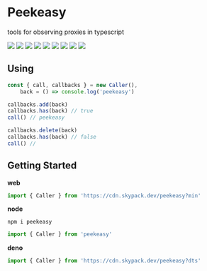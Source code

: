 # Peekeasy

tools for observing proxies in typescript

[![](https://img.shields.io/badge/-svelte-FF3E00?style=for-the-badge&labelColor=grey&logo=svelte)](https://svelte.dev)
[![](https://img.shields.io/npm/v/peekeasy?style=for-the-badge&labelColor=grey&logo=npm&label=)](https://www.npmjs.com/package/peekeasy)
[![](https://img.shields.io/badge/-prettier-F7B93E?style=for-the-badge&labelColor=grey&logo=prettier)](https://prettier.io)
[![](https://img.shields.io/badge/-nodejs-339933?style=for-the-badge&labelColor=grey&logo=node.js)](https://nodejs.org)
[![](https://img.shields.io/badge/-typescript-3178C6?style=for-the-badge&labelColor=grey&logo=typescript)](https://www.typescriptlang.org)
[![](https://img.shields.io/badge/-tsnode-3178C6?style=for-the-badge&labelColor=grey&logo=ts-node)](https://typestrong.org/ts-node)
[![](https://img.shields.io/badge/-vite-646CFF?style=for-the-badge&labelColor=grey&logo=vite)](https://vitejs.dev)
[![](https://img.shields.io/badge/-eslint-4B32C3?style=for-the-badge&labelColor=grey&logo=ESLint)](https://eslint.org)
[![](https://img.shields.io/badge/-json-000000?style=for-the-badge&labelColor=grey&logo=json)](https://www.json.org/json-en.html)

## Using

```ts
const { call, callbacks } = new Caller(),
	back = () => console.log('peekeasy')

callbacks.add(back)
callbacks.has(back) // true
call() // peekeasy

callbacks.delete(back)
callbacks.has(back) // false
call() //
```

## Getting Started

**web**

```js
import { Caller } from 'https://cdn.skypack.dev/peekeasy?min'
```

**node**

```
npm i peekeasy
```

```js
import { Caller } from 'peekeasy'
```

**deno**

```ts
import { Caller } from 'https://cdn.skypack.dev/peekeasy?dts'
```
